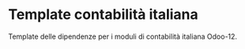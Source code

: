 # Template contabilità italiana

Template delle dipendenze per i moduli di contabilità italiana Odoo-12.
